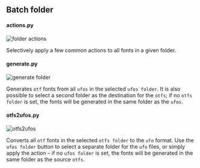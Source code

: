 ## Batch folder

#### actions.py

![folder actions](../_imgs/dialogs_folder_actions.png "folder actions")

Selectively apply a few common actions to all fonts in a given folder.

#### generate.py

![generate folder](../_imgs/dialogs_folder_generate.png "generate folder")

Generates `otf` fonts from all `ufos` in the selected `ufos folder`. It is also possible to select a second folder as the destination for the `otfs`; if no `otfs folder` is set, the fonts will be generated in the same folder as the `ufos`.

#### otfs2ufos.py

![otfs2ufos](../_imgs/dialogs_folder_otfs2ufos.png "otfs2ufos")

Converts all `otf` fonts in the selected `otfs folder` to the `ufo` format. Use the `ufos folder` button to select a separate folder for the `ufo` files, or simply apply the action – if no `ufos folder` is set, the fonts will be generated in the same folder as the source `otfs`.
